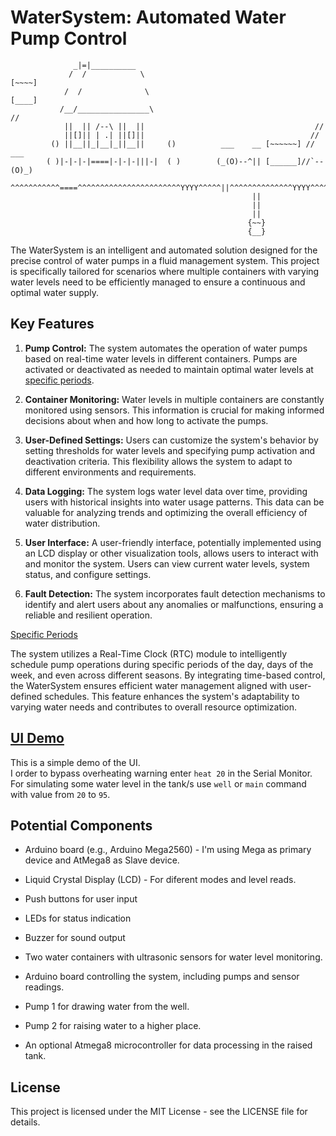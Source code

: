 # WaterSystem: Automated Water Pump Control

```
              _|=|__________
             /  /            \                                       [~~~~]
            /  /              \                                      [____]
           /__/________________\                                     //
            ||  || /--\ ||  ||                                      //
            ||[]|| | .| ||[]||                                     //
         () ||__||_|__|_||__||     ()          ___    __ [~~~~~~] //   ___
        ( )|-|-|-|====|-|-|-|||-|  ( ) 	      (_(O)--^|| [______]//`--(O)_)
       ^^^^^^^^^^^====^^^^^^^^^^^^^^^^^^^^^^^YYYY^^^^^||^^^^^^^^^^^^^^YYYY^^^^^^/
                                                      ||
                                                      ||
                                                      ||
                                                     {~~}
                                                     {__}
```

The WaterSystem is an intelligent and automated solution designed for the precise control of water pumps in a fluid
management
system. This project is specifically tailored for scenarios where multiple containers with varying water levels need to
be
efficiently managed to ensure a continuous and optimal water supply.

## Key Features

1. **Pump Control:** The system automates the operation of water pumps based on real-time water levels in different
   containers.
   Pumps are activated or deactivated as needed to maintain optimal water levels
   at [specific periods](#specific-periods).

2. **Container Monitoring:** Water levels in multiple containers are constantly monitored using sensors. This
   information is crucial
   for making informed decisions about when and how long to activate the pumps.

3. **User-Defined Settings:** Users can customize the system's behavior by setting thresholds for water levels and
   specifying pump
   activation and deactivation criteria. This flexibility allows the system to adapt to different environments and
   requirements.

4. **Data Logging:** The system logs water level data over time, providing users with historical insights into water
   usage patterns.
   This data can be valuable for analyzing trends and optimizing the overall efficiency of water distribution.

5. **User Interface:** A user-friendly interface, potentially implemented using an LCD display or other visualization
   tools, allows
   users to interact with and monitor the system. Users can view current water levels, system status, and configure
   settings.

6. **Fault Detection:** The system incorporates fault detection mechanisms to identify and alert users about any
   anomalies or
   malfunctions, ensuring a reliable and resilient operation.

<a name="specific-periods"></a> <ins>Specific Periods</ins>

The system utilizes a Real-Time Clock (RTC) module to intelligently schedule pump operations during specific periods of
the day,
days of the week, and even across different seasons. By integrating time-based control, the WaterSystem ensures
efficient water
management aligned with user-defined schedules. This feature enhances the system's adaptability to varying water needs
and
contributes to overall resource optimization.

## [UI Demo](https://wokwi.com/projects/392574312711891969)

This is a simple demo of the UI. \
I order to bypass overheating warning enter `heat 20` in the Serial Monitor.
For simulating some water level in the tank/s use `well` or `main` command with value from `20` to `95`.

## Potential Components

* Arduino board (e.g., Arduino Mega2560) - I'm using Mega as primary device and AtMega8 as Slave device.
* Liquid Crystal Display (LCD) - For diferent modes and level reads.
* Push buttons for user input
* LEDs for status indication
* Buzzer for sound output

* Two water containers with ultrasonic sensors for water level monitoring.
* Arduino board controlling the system, including pumps and sensor readings.
* Pump 1 for drawing water from the well.
* Pump 2 for raising water to a higher place.
* An optional Atmega8 microcontroller for data processing in the raised tank.

## License

This project is licensed under the MIT License - see the LICENSE file for details.

